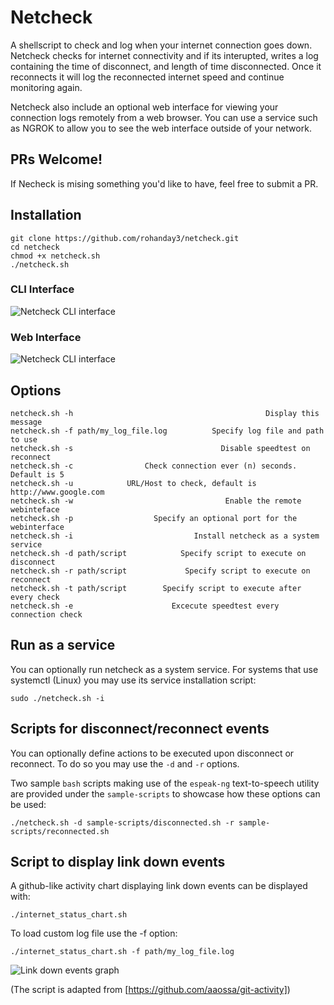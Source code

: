 # Netcheck
A shellscript to check and log when your internet connection goes down. Netcheck checks for internet connectivity
and if its interupted, writes a log containing the time of disconnect, and length of time disconnected.
Once it reconnects it will log the reconnected internet speed and continue monitoring again.

Netcheck also include an optional web interface for viewing your connection logs remotely from a web browser.
You can use a service such as NGROK to allow you to see the web interface outside of your network.

 ## PRs Welcome! 
 If Necheck is mising something you'd like to have, feel free to submit a PR. 

## Installation

    git clone https://github.com/rohanday3/netcheck.git
    cd netcheck
    chmod +x netcheck.sh
    ./netcheck.sh
    
### CLI Interface
![Netcheck CLI interface](netcheck.png)

### Web Interface
![Netcheck CLI interface](netcheck_remote.png)

## Options
    netcheck.sh -h                                           Display this message
    netcheck.sh -f path/my_log_file.log          Specify log file and path to use
    netcheck.sh -s                                 Disable speedtest on reconnect
    netcheck.sh -c                Check connection ever (n) seconds. Default is 5
    netcheck.sh -u            URL/Host to check, default is http://www.google.com
    netcheck.sh -w                                  Enable the remote webinteface
    netcheck.sh -p                  Specify an optional port for the webinterface
    netcheck.sh -i                           Install netcheck as a system service
    netcheck.sh -d path/script            Specify script to execute on disconnect
    netcheck.sh -r path/script             Specify script to execute on reconnect
    netcheck.sh -t path/script        Specify script to execute after every check
    netcheck.sh -e                      Excecute speedtest every connection check

## Run as a service
You can optionally run netcheck as a system service. For systems that use 
systemctl (Linux) you may use its service installation script:

    sudo ./netcheck.sh -i

## Scripts for disconnect/reconnect events
You can optionally define actions to be executed upon disconnect or reconnect.
To do so you may use the `-d` and `-r` options. 

Two sample `bash` scripts making use of the `espeak-ng` text-to-speech utility are provided
under the `sample-scripts` to showcase how these options can be used:

    ./netcheck.sh -d sample-scripts/disconnected.sh -r sample-scripts/reconnected.sh

## Script to display link down events
A github-like activity chart displaying link down events can be displayed with:

    ./internet_status_chart.sh

To load custom log file use the -f option:

    ./internet_status_chart.sh -f path/my_log_file.log

![Link down events graph](linkdown_graph.png)

(The script is adapted from [https://github.com/aaossa/git-activity])
